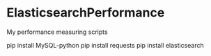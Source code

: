 # ElasticsearchPerformance
My performance measuring scripts

pip install MySQL-python
pip install requests
pip install elasticsearch
